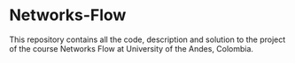 # Networks-Flow
This repository contains all the code, description and solution to the project of the course Networks Flow at University of the Andes, Colombia.
